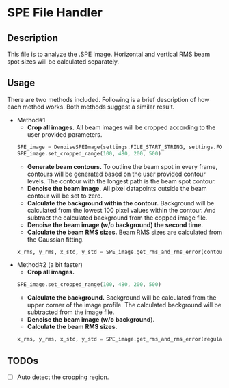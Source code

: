 # SPE File Handler

## Description

This file is to analyze the .SPE image. Horizontal and vertical RMS beam spot sizes will be calculated separately.

## Usage
There are two methods included. Following is a brief description of how each method works. Both methods suggest a similar 
result.
 
 - Method#1
    - **Crop all images.** All beam images will be cropped according to the user provided parameters. 
    ```python
    SPE_image = DenoiseSPEImage(settings.FILE_START_STRING, settings.FOLDER_PATH, settings.FILE_LIST)
    SPE_image.set_cropped_range(100, 480, 200, 500)
    ```
    - **Generate beam contours.** To outline the beam spot in every frame, contours will be generated based on the user 
    provided contour levels. The contour with the longest path is the beam spot contour.
    - **Denoise the beam image.** All pixel datapoints outside the beam contour will be set to zero. 
    - **Calculate the background within the contour.** Background will be calculated from the lowest 100 pixel values 
    within the contour. And subtract the calculated background from the copped image file. 
    - **Denoise the beam image (w/o background) the second time.** 
    - **Calculate the beam RMS sizes.** Beam RMS sizes are calculated from the Gaussian fitting.
    ```python
    x_rms, y_rms, x_std, y_std = SPE_image.get_rms_and_rms_error(contour_method=True)
    ```
 - Method#2 (a bit faster)
    - **Crop all images.**
    ```python
    SPE_image.set_cropped_range(100, 480, 200, 500)
    ```
    - **Calculate the background.** Background will be calculated from the upper corner of the image profile. The 
    calculated background will be subtracted from the image file.
    - **Denoise the beam image (w/o background).**
    - **Calculate the beam RMS sizes.**
    ```python
    x_rms, y_rms, x_std, y_std = SPE_image.get_rms_and_rms_error(regular_method=True)
    ```


## TODOs
- [ ] Auto detect the cropping region.
